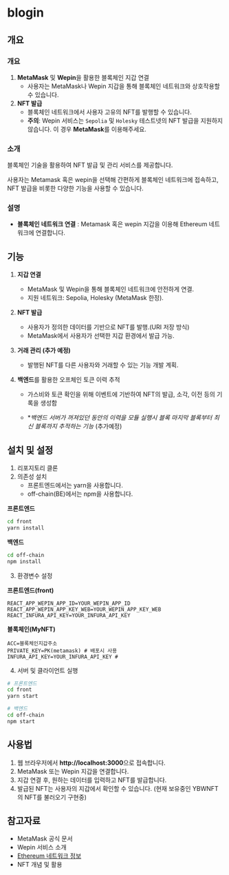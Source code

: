 # blogin

## 개요

### 개요 
1. **MetaMask** 및 **Wepin**을 활용한 블록체인 지갑 연결
   - 사용자는 MetaMask나 Wepin 지갑을 통해 블록체인 네트워크와 상호작용할 수 있습니다.
2. **NFT 발급**
   - 블록체인 네트워크에서 사용자 고유의 NFT를 발행할 수 있습니다.
   - **주의**: Wepin 서비스는 `Sepolia` 및 `Holesky` 테스트넷의 NFT 발급을 지원하지 않습니다. 이 경우 **MetaMask**를 이용해주세요.



### 소개
블록체인 기술을 활용하여 NFT 발급 및 관리 서비스를 제공합니다.

사용자는 Metamask 혹은 wepin을 선택해 간편하게 블록체인 네트워크에 접속하고, NFT 발급을 비롯한 다양한 기능을 사용할 수 있습니다.

### 설명
- **블록체인 네트워크 연결** : Metamask 혹은 wepin 지갑을 이용해 Ethereum 네트워크에 연결합니다.

## 기능

1. **지갑 연결**
   - MetaMask 및 Wepin을 통해 블록체인 네트워크에 안전하게 연결.
   - 지원 네트워크:  Sepolia, Holesky (MetaMask 한정).
   
2. **NFT 발급**
   - 사용자가 정의한 데이터를 기반으로 NFT를 발행.(URI 저장 방식)
   - MetaMask에서 사용자가 선택한 지갑 환경에서 발급 가능.
   
3. **거래 관리 (추가 예정)**
   - 발행된 NFT를 다른 사용자와 거래할 수 있는 기능 개발 계획.

4. **백엔드**를 활용한 오프체인 토큰 이력 추적
   - 가스비와 토큰 확인을 위해 이벤트에 기반하여 NFT의 발급, 소각, 이전 등의 기록을 생성함

   -  **백엔드 서버가 꺼져있던 동안의 이력을 모듈 실행시 블록 마지막 블록부터 최신 블록까지 추적하는 기능*    (추가예정)



## 설치 및 설정
1. 리포지토리 클론
2. 의존성 설치
   - 프론트엔드에서는 yarn을 사용합니다.
   - off-chain(BE)에서는 npm을 사용합니다.

**프론트엔드**

```bash
cd front
yarn install
```

**백엔드**

```bash
cd off-chain
npm install
```

3. 환경변수 설정

**프론트엔드(front)**

```env
REACT_APP_WEPIN_APP_ID=YOUR_WEPIN_APP_ID
REACT_APP_WEPIN_APP_KEY_WEB=YOUR_WEPIN_APP_KEY_WEB
REACT_INFURA_API_KEY=YOUR_INFURA_API_KEY
```

**블록체인(MyNFT)**

```env
ACC=블록체인지갑주소
PRIVATE_KEY=PK(metamask) # 배포시 사용
INFURA_API_KEY=YOUR_INFURA_API_KEY #
```

4. 서버  및 클라이언트 실행 

```bash
# 프론트엔드
cd front
yarn start

# 백엔드
cd off-chain
npm start
```

## 사용법
1. 웹 브라우저에서 **http://localhost:3000**으로 접속합니다.
2. MetaMask 또는 Wepin 지갑을 연결합니다.
3. 지갑 연결 후, 원하는 데이터를 입력하고 NFT를 발급합니다.
4. 발급된 NFT는 사용자의 지갑에서 확인할 수 있습니다.
(현재 보유중인 YBWNFT의 NFT를 불러오기 구현중)

## 참고자료

- MetaMask 공식 문서
- Wepin 서비스 소개
- [Ethereum 네트워크 정보](https://ethereum.org/ko/)
- NFT 개념 및 활용
